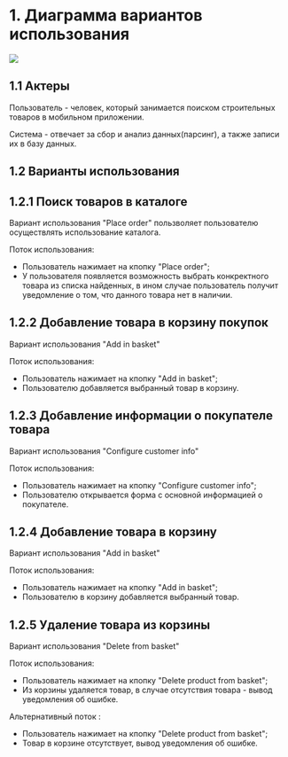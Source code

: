 # 1. Диаграмма вариантов использования
![](https://github.com/VadimTagiev750504/BuildComponentShop/blob/master/Diagrams/Use%20case/Use%20case.jpg)
## 1.1 Актеры
Пользователь - человек, который занимается поиском строительных товаров в мобильном приложении.

Система - отвечает за сбор и анализ данных(парсинг), а также записи их в базу данных.
## 1.2 Варианты использования
## 1.2.1 Поиск товаров в каталоге
Вариант использования "Place order" пользволяет пользователю осуществлять использование каталога.

Поток использования:
- Пользователь нажимает на кпопку "Place order";
- У пользователя появляется возможность выбрать конкректного товара из списка найденных, в ином случае пользователь получит уведомление о том, что данного товара нет в наличии.
## 1.2.2 Добавление товара в корзину покупок
Вариант использования "Add in basket"

Поток использования:
- Пользователь нажимает на кпопку "Add in basket";
- Пользователю добавляется выбранный товар в корзину.
## 1.2.3 Добавление информации о покупателе товара
Вариант использования "Configure customer info"

Поток использования:
- Пользователь нажимает на кпопку "Configure customer info";
- Пользователю открывается форма с основной информацией о покупателе.
## 1.2.4 Добавление товара в корзину
Вариант использования "Add in basket"

Поток использования:
- Пользователь нажимает на кпопку "Add in basket";
- Пользователю в корзину добавляется выбранный товар.
## 1.2.5 Удаление товара из корзины
Вариант использования "Delete from basket"

Поток использования:
- Пользователь нажимает на кпопку "Delete product from basket";
- Из корзины удаляется товар, в случае отсутствия товара - вывод уведомления об ошибке.  

Альтернативный поток :
- Пользователь нажимает на кпопку "Delete product from basket";
- Товар в корзине отсутствует, вывод уведомления об ошибке.



